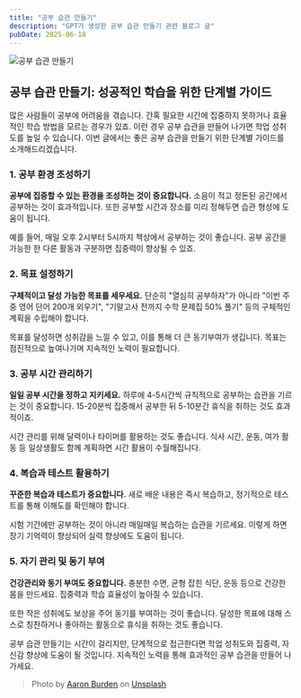 ```yaml
---
title: "공부 습관 만들기"
description: "GPT가 생성한 공부 습관 만들기 관련 블로그 글"
pubDate: 2025-06-18
---
```

![공부 습관 만들기](https://images.unsplash.com/photo-1471107191679-f26174d2d41e?crop=entropy&cs=tinysrgb&fit=max&fm=jpg&ixid=M3w3NjQ2NzZ8MHwxfHNlYXJjaHwxfHxDcmVhdGUlMjBzdHVkeSUyMGhhYml0c3xlbnwwfHx8fDE3NTAyMjQzNDJ8MA&ixlib=rb-4.1.0&q=80&w=1080)

## 공부 습관 만들기: 성공적인 학습을 위한 단계별 가이드

많은 사람들이 공부에 어려움을 겪습니다. 간혹 필요한 시간에 집중하지 못하거나 효율적인 학습 방법을 모르는 경우가 있죠. 이런 경우 공부 습관을 만들어 나가면 학업 성취도를 높일 수 있습니다. 이번 글에서는 좋은 공부 습관을 만들기 위한 단계별 가이드를 소개해드리겠습니다.

### 1. 공부 환경 조성하기

**공부에 집중할 수 있는 환경을 조성하는 것이 중요합니다.** 소음이 적고 정돈된 공간에서 공부하는 것이 효과적입니다. 또한 공부할 시간과 장소를 미리 정해두면 습관 형성에 도움이 됩니다. 

예를 들어, 매일 오후 2시부터 5시까지 책상에서 공부하는 것이 좋습니다. 공부 공간을 가능한 한 다른 활동과 구분하면 집중력이 향상될 수 있죠.

### 2. 목표 설정하기

**구체적이고 달성 가능한 목표를 세우세요.** 단순히 "열심히 공부하자"가 아니라 "이번 주 중 영어 단어 200개 외우기", "기말고사 전까지 수학 문제집 50% 풀기" 등의 구체적인 계획을 수립해야 합니다. 

목표를 달성하면 성취감을 느낄 수 있고, 이를 통해 더 큰 동기부여가 생깁니다. 목표는 점진적으로 높여나가며 지속적인 노력이 필요합니다.

### 3. 공부 시간 관리하기

**일일 공부 시간을 정하고 지키세요.** 하루에 4-5시간씩 규칙적으로 공부하는 습관을 기르는 것이 중요합니다. 15-20분씩 집중해서 공부한 뒤 5-10분간 휴식을 취하는 것도 효과적이죠.

시간 관리를 위해 달력이나 타이머를 활용하는 것도 좋습니다. 식사 시간, 운동, 여가 활동 등 일상생활도 함께 계획하면 시간 활용이 수월해집니다.

### 4. 복습과 테스트 활용하기

**꾸준한 복습과 테스트가 중요합니다.** 새로 배운 내용은 즉시 복습하고, 정기적으로 테스트를 통해 이해도를 확인해야 합니다. 

시험 기간에만 공부하는 것이 아니라 매일매일 복습하는 습관을 기르세요. 이렇게 하면 장기 기억력이 향상되어 실력 향상에도 도움이 됩니다.

### 5. 자기 관리 및 동기 부여

**건강관리와 동기 부여도 중요합니다.** 충분한 수면, 균형 잡힌 식단, 운동 등으로 건강한 몸을 만드세요. 집중력과 학습 효율성이 높아질 수 있습니다.

또한 작은 성취에도 보상을 주어 동기를 부여하는 것이 좋습니다. 달성한 목표에 대해 스스로 칭찬하거나 좋아하는 활동으로 휴식을 취하는 것도 좋습니다.

공부 습관 만들기는 시간이 걸리지만, 단계적으로 접근한다면 학업 성취도와 집중력, 자신감 향상에 도움이 될 것입니다. 지속적인 노력을 통해 효과적인 공부 습관을 만들어 나가세요.

> Photo by [Aaron Burden](https://unsplash.com/@aaronburden) on [Unsplash](https://unsplash.com)
